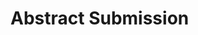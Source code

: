 # Abstract Submission

<!-- <iframe src="https://docs.google.com/forms/d/e/1FAIpQLSfGWHzqdFzOhgrEAYL31WXUnXYRsvrNgfnT02xLEyVsW5RlZA/viewform?embedded=true" width="90%" height="1910px" frameborder="0" marginheight="0" marginwidth="0">Loading…</iframe> -->